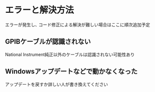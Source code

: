 # エラーと解決方法

エラーが発生し､ コード修正による解決が難しい場合はここに順次追加予定

## GPIBケーブルが認識されない

National Instrument純正以外のケーブルは認識されない可能性あり

## Windowsアップデートなどで動かなくなった

アップデートを戻すか詳しい人が書き換えてください


